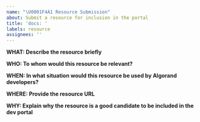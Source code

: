 ```yaml
---
name: "\U0001F4A1 Resource Submission"
about: Submit a resource for inclusion in the portal
title: 'docs: '
labels: resource
assignees: ''
---
```


**WHAT: Describe the resource briefly**

**WHO: To whom would this resource be relevant?**

**WHEN: In what situation would this resource be used by Algorand developers?**

**WHERE: Provide the resource URL**

**WHY: Explain why the resource is a good candidate to be included in the dev portal**

